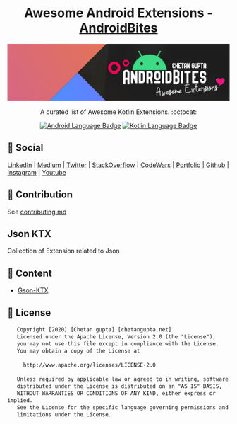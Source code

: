 <h1 align="center">Awesome Android Extensions - <a href="https://chetangupta.net" target="_blank">AndroidBites</a>
</h1>

![awesome-android-extension-androidbites](./../androidbites_awesome_extension_banner.jpg)

<p align="center">
    A curated list of Awesome Kotlin Extensions. :octocat:
</p>

<p align="center">
  <a href="#"><img alt="Android Language Badge" src="https://badgen.net/badge/OS/Android?icon=https://raw.githubusercontent.com/androiddevnotes/awesome-android-kotlin-apps/master/assets/android.svg&color=3ddc84"/></a>
  <a href="#"><img alt="Kotlin Language Badge" src="https://badgen.net/badge/language/Kotlin?icon=https://raw.githubusercontent.com/androiddevnotes/awesome-android-kotlin-apps/master/assets/kotlin.svg&color=f18e33"/></a>
</p>

## :eyes: Social
[LinkedIn](https://bit.ly/ch8n-linkdIn) | 
[Medium](https://bit.ly/ch8n-medium) | 
[Twitter](https://bit.ly/ch8n-twitter) | 
[StackOverflow](https://bit.ly/ch8n-stackOflow) | 
[CodeWars](https://bit.ly/ch8n-codewar) |
[Portfolio](https://bit.ly/ch8n-home) |
[Github](https://bit.ly/ch8n-git) |
[Instagram](https://bit.ly/ch8n-insta) |
[Youtube](https://bit.ly/ch8n-youtube) 


## :memo: Contribution
See [contributing.md](contribution.md)


## Json KTX
Collection of Extension related to Json

## :book: Content
* [Gson-KTX](./gson-ktx.md)


## :cop: License
```
   Copyright [2020] [Chetan gupta] [chetangupta.net]
   Licensed under the Apache License, Version 2.0 (the "License");
   you may not use this file except in compliance with the License.
   You may obtain a copy of the License at

     http://www.apache.org/licenses/LICENSE-2.0

   Unless required by applicable law or agreed to in writing, software
   distributed under the License is distributed on an "AS IS" BASIS,
   WITHOUT WARRANTIES OR CONDITIONS OF ANY KIND, either express or implied.
   See the License for the specific language governing permissions and
   limitations under the License.

 ```

